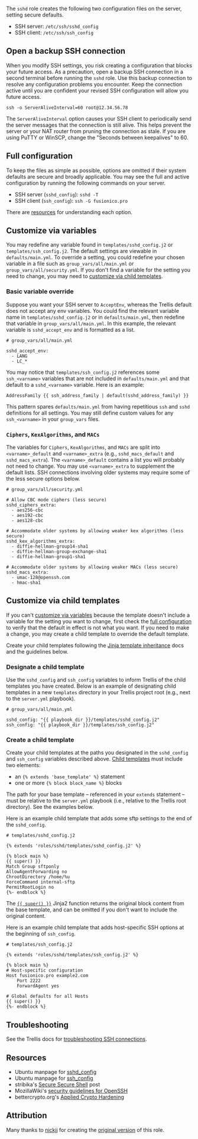 The `sshd` role creates the following two configuration files on the server, setting secure defaults.

* SSH server: `/etc/ssh/sshd_config`
* SSH client: `/etc/ssh/ssh_config`

## Open a backup SSH connection

When you modify SSH settings, you risk creating a configuration that blocks your future access. As a precaution, open a backup SSH connection in a second terminal before running the `sshd` role. Use this backup connection to resolve any configuration problems you encounter. Keep the connection active until you are confident your revised SSH configuration will allow you future access.

```
ssh -o ServerAliveInterval=60 root@12.34.56.78
```

The `ServerAliveInterval` option causes your SSH client to periodically send the server messages that the connection is still alive. This helps prevent the server or your NAT router from pruning the connection as stale. If you are using PuTTY or WinSCP, change the "Seconds between keepalives" to 60.

## Full configuration

To keep the files as simple as possible, options are omitted if their system defaults are secure and broadly applicable. You may see the full and active configuration by running the following commands on your server.

* SSH server (`sshd_config`): `sshd -T`
* SSH client (`ssh_config`): `ssh -G fusionico.pro`

There are [resources](#resources) for understanding each option.

## Customize via variables

You may redefine any variable found in `templates/sshd_config.j2` or `templates/ssh_config.j2`. The default settings are viewable in `defaults/main.yml`. To override a setting, you could redefine your chosen variable in a file such as `group_vars/all/main.yml` or `group_vars/all/security.yml`. If you don't find a variable for the setting you need to change, you may need to [customize via child templates](#customize-via-child-templates).

### Basic variable override

Suppose you want your SSH server to `AcceptEnv`, whereas the Trellis default does not accept any env variables. You could find the relevant variable name in `templates/sshd_config.j2` or in `defaults/main.yml`, then redefine that variable in `group_vars/all/main.yml`. In this example, the relevant variable is `sshd_accept_env` and is formatted as a list.

```
# group_vars/all/main.yml

sshd_accept_env:
  - LANG
  - LC_*
```

You may notice that `templates/ssh_config.j2` references some `ssh_<varname>` variables that are not included in `defaults/main.yml` and that default to a `sshd_<varname>` variable. Here is an example:
```
AddressFamily {{ ssh_address_family | default(sshd_address_family) }}
```
This pattern spares `defaults/main.yml` from having repetitious `ssh` and `sshd` definitions for all settings. You may still define custom values for any `ssh_<varname>` in your `group_vars` files.

### `Ciphers`, `KexAlgorithms`, and `MACs`

The variables for `Ciphers`, `KexAlgorithms`, and `MACs` are split into `<varname>_default` and `<varname>_extra` (e.g., `sshd_macs_default` and `sshd_macs_extra`). The `<varname>_default` contains a list you will probably not need to change. You may use `<varname>_extra` to supplement the default lists. SSH connections involving older systems may require some of the less secure options below.

```
# group_vars/all/security.yml

# Allow CBC mode ciphers (less secure)
sshd_ciphers_extra:
  - aes256-cbc
  - aes192-cbc
  - aes128-cbc

# Accommodate older systems by allowing weaker kex algorithms (less secure)
sshd_kex_algorithms_extra:
  - diffie-hellman-group14-sha1
  - diffie-hellman-group-exchange-sha1
  - diffie-hellman-group1-sha1

# Accommodate older systems by allowing weaker MACs (less secure)
sshd_macs_extra:
  - umac-128@openssh.com
  - hmac-sha1
```

## Customize via child templates

If you can't [customize via variables](#customize-via-variables) because the template doesn't include a variable for the setting you want to change, first check the [full configuration](#full-configuration) to verify that the default in effect is not what you want. If you need to make a change, you may create a child template to override the default template.

Create your child templates following the [Jinja template inheritance](http://jinja.pocoo.org/docs/latest/templates/#template-inheritance) docs and the guidelines below.


### Designate a child template

Use the `sshd_config` and `ssh_config` variables to inform Trellis of the child templates you have created. Below is an example of designating child templates in a new `templates` directory in your Trellis project root (e.g., next to the `server.yml` playbook).

```
# group_vars/all/main.yml

sshd_config: "{{ playbook_dir }}/templates/sshd_config.j2"
ssh_config: "{{ playbook_dir }}/templates/ssh_config.j2"
```

### Create a child template

Create your child templates at the paths you designated in the `sshd_config` and `ssh_config` variables described above. [Child templates](http://jinja.pocoo.org/docs/latest/templates/#child-template) must include two elements:

* an `{% extends 'base_template' %}` statement
* one or more `{% block block_name %}` blocks

The path for your base template – referenced in your `extends` statement – must be relative to the `server.yml` playbook (i.e., relative to the Trellis root directory). See the examples below.

Here is an example child template that adds some sftp settings to the end of the `sshd_config`.

```
# templates/sshd_config.j2

{% extends 'roles/sshd/templates/sshd_config.j2' %}

{% block main %}
{{ super() }}
Match Group sftponly
AllowAgentForwarding no
ChrootDirectory /home/%u
ForceCommand internal-sftp
PermitRootLogin no
{%- endblock %}
```
The [`{{ super() }}`](http://jinja.pocoo.org/docs/latest/templates/#super-blocks) Jinja2 function returns the original block content from the base template, and can be omitted if you don't want to include the original content.

Here is an example child template that adds host-specific SSH options at the beginning of `ssh_config`.

```
# templates/ssh_config.j2

{% extends 'roles/sshd/templates/ssh_config.j2' %}

{% block main %}
# Host-specific configuration
Host fusionico.pro example2.com
	Port 2222
	ForwardAgent yes

# Global defaults for all Hosts
{{ super() }}
{%- endblock %}
```

## Troubleshooting

See the Trellis docs for [troubleshooting SSH connections](https://roots.io/trellis/docs/troubleshooting/#ssh-connections).

## Resources

* Ubuntu manpage for [sshd_config](http://manpages.ubuntu.com/manpages/xenial/en/man5/sshd_config.5.html)
* Ubuntu manpage for [ssh_config](http://manpages.ubuntu.com/manpages/xenial/en/man5/ssh_config.5.html)
* stribika's [Secure Secure Shell](https://stribika.github.io/2015/01/04/secure-secure-shell.html) post
* MozillaWiki's [security guidelines for OpenSSH](https://wiki.mozilla.org/Security/Guidelines/OpenSSH)
* bettercrypto.org's [Applied Crypto Hardening](https://bettercrypto.org/static/applied-crypto-hardening.pdf)

## Attribution

Many thanks to [nickjj](https://github.com/nickjj/) for creating the [original version](https://github.com/nickjj/ansible-sshd/) of this role.
